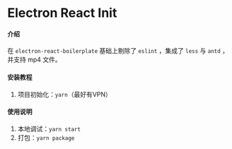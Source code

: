 # Electron React Init

#### 介绍
在 `electron-react-boilerplate` 基础上剔除了 `eslint` ，集成了 `less` 与 `antd` ，并支持 mp4 文件。



#### 安装教程

1.  项目初始化：`yarn`（最好有VPN）

#### 使用说明

1.  本地调试：`yarn start` 
2.  打包：`yarn package`

